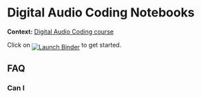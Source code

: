 # Digital Audio Coding Notebooks

**Context:** [Digital Audio Coding course][audio]

[audio]: https://eul.ink/audio

Click on <span style="vertical-align:-5px;">[![Launch Binder][binder-badge]][audio-binder]</span> to get started.


[binder-badge]: https://img.shields.io/badge/Launch-Binder-blue.svg?style=flat-square
[audio-binder]: https://mybinder.org/v2/gh/boisgera/audio-notebooks/master

## FAQ

### Can I 


